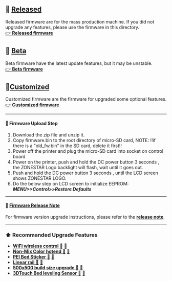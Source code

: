 ## :file_folder: [Released](./released/)
Released firmware are for the mass production machine. If you did not upgrade any features, please use the firmware in this directory.    
[:point_right: **Released firmware**](./released/readme.md)
 
## :file_folder: [Beta](./beta/)
Beta firmware have the latest update features, but it may be unstable.    
[:point_right: **Beta firmware**](./beta/readme.md)

## :file_folder:[Customized](./customized/)
Customized firmware are the firmware for upgraded some optional features.     
[:point_right: **Customized firmware**](./customized/readme.md)

----
#### :wrench: Firmware Upload Step 
1. Download the zip file and unzip it.
2. Copy firmware.bin to the root directory of micro-SD card, 
NOTE: !!if there is a "old_fw.bin" in the SD card, delete it first!!
3. Power off the printer and plug the micro-SD card into socket on control board
4. Power on the printer, push and hold the DC power button 3 seconds
, the ZONESTAR Logo backlight will flash, wait until it goes out.
5. Push and hold the DC power button 3 seconds , until the LCD screen shows ZONESTAR LOGO.
6. Do the below step on LCD screen to initialize EEPROM: ***MENU>>Control>>Restore Defaults***

----
#### :blue_book: [Firmware Release Note](./releasenote.md)   
For firmware version upgrade instructions, please refer to the [**release note**](./releasenote.md).

-----
### :arrow_up: Recommanded Upgrade Features
- [**WiFi wireless control** :gift:](#SPY_WIFI)  [:gift:](#AE_WIFI)   
- [**Non-Mix Color hotend** :gift:](#AE_E4) [:gift:](#SPY_E4)
- [**PEI Bed Sticker**  :gift:](#SPY_PEI) [:gift:](#AE_PEI)
- [**Linear rail**  :gift:](#SPY_LR) [:gift:](#AE_LR)
- [**500x500 build size upgrade**  :gift:](#SPY_UK500) [:gift:](#AE_UK500)
- [**3DTouch Bed leveling Sensor**  :gift:](#SPY_3DTOUCH) [:gift:](#AE_3DTOUCH)

[SPY_WIFI]: https://bit.ly/3rB7mx1
[AE_WIFI]: https://www.aliexpress.com/item/3256802192236737.html

[SPY_E4]: https://bit.ly/39qDtKp
[AE_E4]: https://www.aliexpress.com/item/3256802765462947.html

[SPY_LR]: https://www.zonestar3dshop.com/products/new-arrival-z9v5pro-3d-printer-linear-rail-upgrade-kit-for-zonestar-z9v5pro-mgn9h-slider-3d-printer-parts
[AE_LR]: https://www.aliexpress.com/item/1005005599988527.html

[SPY_3DTOUCH]: https://www.zonestar3dshop.com/products/3d-touch-bltouch-bed-auto-leveling-sensor-for-3d-printers
[AE_3DTOUCH]: https://www.aliexpress.com/item/1005001464420529.html

[SPY_UK500]: https://bit.ly/3QhWJtf
[AE_UK500]: https://www.aliexpress.com/item/1005005625336328.html

[SPY_PEI]: https://www.zonestar3dshop.com/products/easy-removal-pei-spring-steel-sheet-hotbed-sticker-flexible-magnetic-310mmx310mm
[AE_PEI]: https://www.aliexpress.com/item/1005004651715035.html

